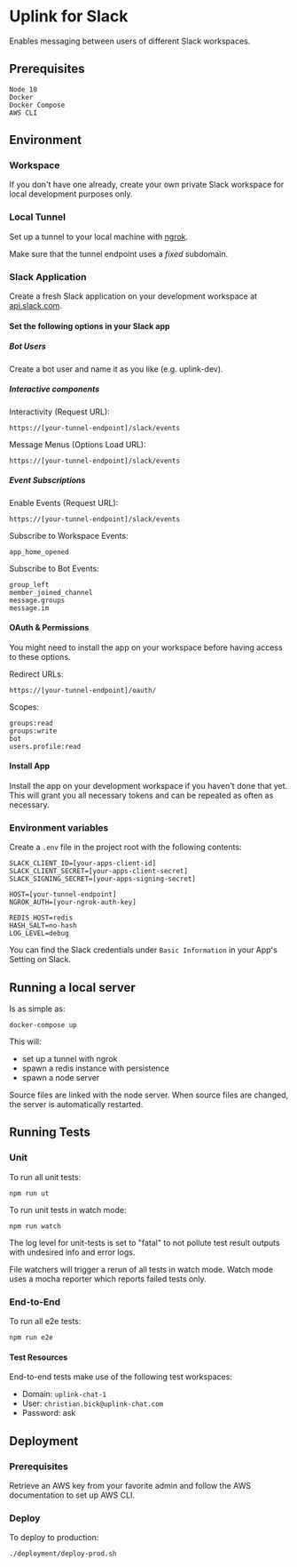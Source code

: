 # Uplink for Slack

Enables messaging between users of different Slack workspaces.

## Prerequisites

```
Node 10
Docker
Docker Compose
AWS CLI
```

## Environment

### Workspace

If you don't have one already, create your own private Slack workspace for local development purposes only.

### Local Tunnel

Set up a tunnel to your local machine with [ngrok](https://ngrok.com).

Make sure that the tunnel endpoint uses a *fixed* subdomain.

### Slack Application

Create a fresh Slack application on your development workspace at [api.slack.com](https://api.slack.com).

#### Set the following options in your Slack app

##### Bot Users

Create a bot user and name it as you like (e.g. uplink-dev).

##### Interactive components 

Interactivity (Request URL):

```
https://[your-tunnel-endpoint]/slack/events
```

Message Menus (Options Load URL):

```
https://[your-tunnel-endpoint]/slack/events
```

##### Event Subscriptions

Enable Events (Request URL):

```
https://[your-tunnel-endpoint]/slack/events
```

Subscribe to Workspace Events:

```
app_home_opened
```

Subscribe to Bot Events:

```
group_left
member_joined_channel
message.groups
message.im
```

#### OAuth & Permissions 

You might need to install the app on your workspace before having access to these options.

Redirect URLs:

```
https://[your-tunnel-endpoint]/oauth/
```

Scopes:

```
groups:read
groups:write
bot
users.profile:read
```

#### Install App

Install the app on your development workspace if you haven't done that yet. 
This will grant you all necessary tokens and can be repeated as often as necessary.

### Environment variables

Create a `.env` file in the project root with the following contents:

```
SLACK_CLIENT_ID=[your-apps-client-id]
SLACK_CLIENT_SECRET=[your-apps-client-secret]
SLACK_SIGNING_SECRET=[your-apps-signing-secret]

HOST=[your-tunnel-endpoint]
NGROK_AUTH=[your-ngrok-auth-key]

REDIS_HOST=redis
HASH_SALT=no-hash
LOG_LEVEL=debug
```

You can find the Slack credentials under `Basic Information` in your App's Setting on Slack.

## Running a local server

Is as simple as:

```
docker-compose up
```

This will:

- set up a tunnel with ngrok
- spawn a redis instance with persistence
- spawn a node server

Source files are linked with the node server. When source files are changed, the server is automatically restarted.

## Running Tests

### Unit

To run all unit tests:

```
npm run ut
```

To run unit tests in watch mode:

```
npm run watch
```

The log level for unit-tests is set to "fatal" to not pollute test result outputs with undesired info and error logs.

File watchers will trigger a rerun of all tests in watch mode. Watch mode uses a mocha reporter which reports failed 
tests only.

### End-to-End

To run all e2e tests:

```
npm run e2e
```

#### Test Resources

End-to-end tests make use of the following test workspaces:

- Domain: `uplink-chat-1`
- User: `christian.bick@uplink-chat.com`
- Password: ask

## Deployment

### Prerequisites

Retrieve an AWS key from your favorite admin and follow the AWS documentation to set up AWS CLI.

### Deploy

To deploy to production:

```
./deployment/deploy-prod.sh
```

